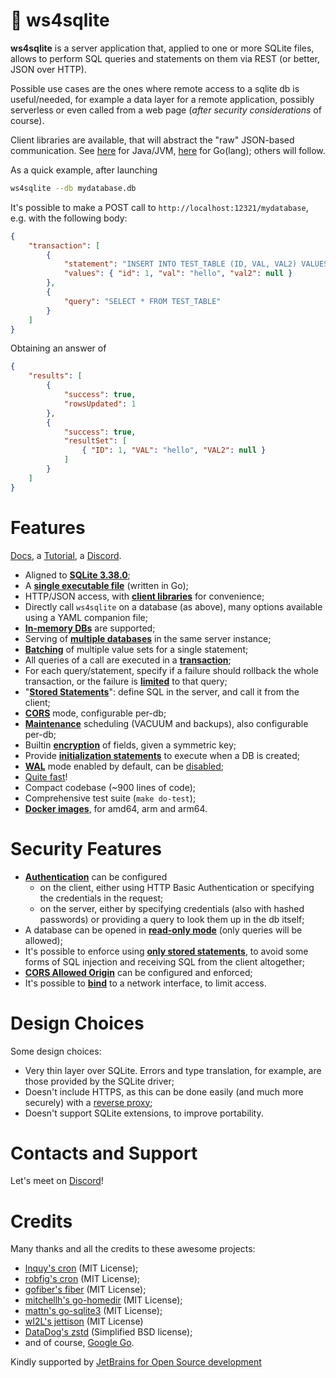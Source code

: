 # 🌱 ws4sqlite

**ws4sqlite** is a server application that, applied to one or more SQLite files, allows to perform SQL queries and statements on them via REST (or better, JSON over HTTP).

Possible use cases are the ones where remote access to a sqlite db is useful/needed, for example a data layer for a remote application, possibly serverless or even called from a web page (*after security considerations* of course).

Client libraries are available, that will abstract the "raw" JSON-based communication. See 
[here](https://github.com/proofrock/ws4sqlite-client-jvm) for Java/JVM, [here](https://github.com/proofrock/ws4sqlite-client-go) for Go(lang); others will follow.

As a quick example, after launching 

```bash
ws4sqlite --db mydatabase.db
```

It's possible to make a POST call to `http://localhost:12321/mydatabase`, e.g. with the following body:

```json
{
    "transaction": [
        {
            "statement": "INSERT INTO TEST_TABLE (ID, VAL, VAL2) VALUES (:id, :val, :val2)",
            "values": { "id": 1, "val": "hello", "val2": null }
        },
        {
            "query": "SELECT * FROM TEST_TABLE"
        }
    ]
}
```

Obtaining an answer of

```json
{
    "results": [
        {
            "success": true,
            "rowsUpdated": 1
        },
        {
            "success": true,
            "resultSet": [
                { "ID": 1, "VAL": "hello", "VAL2": null }
            ]
        }
    ]
}
```

# Features

[Docs](https://germ.gitbook.io/ws4sqlite/), a [Tutorial](https://germ.gitbook.io/ws4sqlite/tutorial), a [Discord](https://discord.gg/nBCcq2VQPu).

- Aligned to [**SQLite 3.38.0**](https://sqlite.org/releaselog/3_38_0.html);
- A [**single executable file**](https://germ.gitbook.io/ws4sqlite/documentation/installation) (written in Go);
- HTTP/JSON access, with [**client libraries**](https://germ.gitbook.io/ws4sqlite/client-libraries) for convenience;
- Directly call `ws4sqlite` on a database (as above), many options available using a YAML companion file;
- [**In-memory DBs**](https://germ.gitbook.io/ws4sqlite/documentation/configuration-file#path)  are supported;
- Serving of [**multiple databases**](https://germ.gitbook.io/ws4sqlite/documentation/configuration-file) in the same server instance;
- [**Batching**](https://germ.gitbook.io/ws4sqlite/documentation/requests#batch-parameter-values-for-a-statement) of multiple value sets for a single statement;
- All queries of a call are executed in a [**transaction**](https://germ.gitbook.io/ws4sqlite/documentation/requests);
- For each query/statement, specify if a failure should rollback the whole transaction, or the failure is [**limited**](https://germ.gitbook.io/ws4sqlite/documentation/errors#managed-errors) to that query;
- "[**Stored Statements**](https://germ.gitbook.io/ws4sqlite/documentation/stored-statements)": define SQL in the server, and call it from the client;
- [**CORS**](https://germ.gitbook.io/ws4sqlite/documentation/configuration-file#corsorigin) mode, configurable per-db;
- [**Maintenance**](https://germ.gitbook.io/ws4sqlite/documentation/maintenance) scheduling (VACUUM and backups), also configurable per-db;
- Builtin [**encryption**](https://germ.gitbook.io/ws4sqlite/documentation/encryption) of fields, given a symmetric key;
- Provide [**initialization statements**](https://germ.gitbook.io/ws4sqlite/documentation/configuration-file#initstatements) to execute when a DB is created;
- [**WAL**](https://sqlite.org/wal.html) mode enabled by default, can be [disabled](https://germ.gitbook.io/ws4sqlite/documentation/configuration-file#disablewalmode);
- [Quite fast](features/performances.md)!
- Compact codebase (~900 lines of code);
- Comprehensive test suite (`make do-test`);
- [**Docker images**](https://germ.gitbook.io/ws4sqlite/documentation/installation/docker), for amd64, arm and arm64.

# Security Features

* [**Authentication**](documentation/security.md#authentication) can be configured
  * on the client, either using HTTP Basic Authentication or specifying the credentials in the request;
  * on the server, either by specifying credentials (also with hashed passwords) or providing a query to look them up in the db itself;
* A database can be opened in [**read-only mode**](documentation/security.md#read-only-databases) (only queries will be allowed);
* It's possible to enforce using [**only stored statements**](documentation/security.md#stored-statements-to-prevent-sql-injection), to avoid some forms of SQL injection and receiving SQL from the client altogether;
* [**CORS Allowed Origin**](documentation/security.md#cors-allowed-origin) can be configured and enforced;
* It's possible to [**bind**](documentation/security.md#binding-to-a-network-interface) to a network interface, to limit access.

# Design Choices

Some design choices:

* Very thin layer over SQLite. Errors and type translation, for example, are those provided by the SQLite driver;
* Doesn't include HTTPS, as this can be done easily (and much more securely) with a [reverse proxy](documentation/security.md#use-a-reverse-proxy-if-going-on-the-internet);
* Doesn't support SQLite extensions, to improve portability.

# Contacts and Support

Let's meet on [Discord](https://discord.gg/nBCcq2VQPu)!

# Credits

Many thanks and all the credits to these awesome projects:

- [lnquy's cron](https://github.com/lnquy/cron) (MIT License);
- [robfig's cron](https://github.com/robfig/cron) (MIT License);
- [gofiber's fiber](https://github.com/gofiber/fiber) (MIT License);
- [mitchellh's go-homedir](https://github.com/mitchellh/go-homedir) (MIT License);
- [mattn's go-sqlite3](https://github.com/mattn/go-sqlite3) (MIT License);
- [wI2L's jettison](https://github.com/wI2L/jettison) (MIT License)
- [DataDog's zstd](https://github.com/DataDog/zstd) (Simplified BSD license);
- and of course, [Google Go](https://go.dev).

Kindly supported by [JetBrains for Open Source development](https://jb.gg/OpenSourceSupport)
